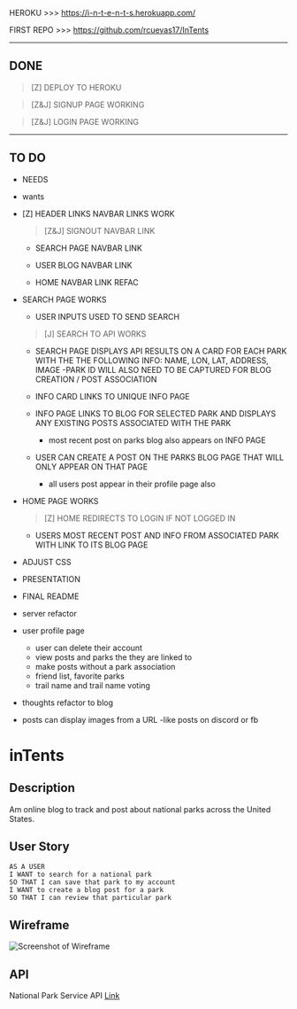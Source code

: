 HEROKU >>> https://i-n-t-e-n-t-s.herokuapp.com/

FIRST REPO >>> https://github.com/rcuevas17/InTents

---
DONE
---

> [Z] DEPLOY TO HEROKU

> [Z&J] SIGNUP PAGE WORKING

> [Z&J] LOGIN PAGE WORKING

---
TO DO
---

* NEEDS 
* wants


* [Z] HEADER LINKS NAVBAR LINKS WORK

    > [Z&J] SIGNOUT NAVBAR LINK
    
    * SEARCH PAGE NAVBAR LINK
    
    * USER BLOG NAVBAR LINK

    * HOME NAVBAR LINK REFAC


* SEARCH PAGE WORKS

    * USER INPUTS USED TO SEND SEARCH

    > [J] SEARCH TO API WORKS

    * SEARCH PAGE DISPLAYS API RESULTS ON A CARD FOR EACH PARK WITH THE THE FOLLOWING INFO: 
        NAME, LON, LAT, ADDRESS, IMAGE -PARK ID WILL ALSO NEED TO BE CAPTURED FOR BLOG CREATION / POST ASSOCIATION
    
    * INFO CARD LINKS TO UNIQUE INFO PAGE 
    
    * INFO PAGE LINKS TO BLOG FOR SELECTED PARK AND DISPLAYS ANY EXISTING POSTS ASSOCIATED WITH THE PARK
         * most recent post on parks blog also appears on INFO PAGE

    * USER CAN CREATE A POST ON THE PARKS BLOG PAGE THAT WILL ONLY APPEAR ON THAT PAGE 
        * all users post appear in their profile page also


* HOME PAGE WORKS

    > [Z] HOME REDIRECTS TO LOGIN IF NOT LOGGED IN

    * USERS MOST RECENT POST AND INFO FROM ASSOCIATED PARK WITH LINK TO ITS BLOG PAGE



* ADJUST CSS

* PRESENTATION

* FINAL README



* server refactor

* user profile page
    * user can delete their account
    * view posts and parks the they are linked to
    * make posts without a park association
    * friend list, favorite parks
    * trail name and trail name voting

* thoughts refactor to blog

* posts can display images from a URL -like posts on discord or fb





# inTents

## Description

Am online blog to track and post about national parks across the United States. 

## User Story

```
AS A USER
I WANT to search for a national park
SO THAT I can save that park to my account
I WANT to create a blog post for a park
SO THAT I can review that particular park
```

## Wireframe

![Screenshot of Wireframe](Assets/intents-wireframe.PNG)

## API

National Park Service API [Link](https://www.nps.gov/subjects/developer/api-documentation.htm)
